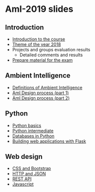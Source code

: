 # AmI-2019 slides

## Introduction
* [Introduction to the course](Intro-01-course-intro-2019.pdf)
* [Theme of the year 2018](Intro-02-project-theme-2019.pdf)
* Projects and groups evaluation results
    * Detailed comments and results
* [Prepare material for the exam](Intro-04-exam-preparation.pdf)

## Ambient Intelligence
* [Definitions of Ambient Intelligence](AmI-01-definition.pdf)
* [AmI Design process (part 1)](AmI-02-design-process-part-1.pdf)
* [AmI Design process (part 2)](AmI-02-design-process-part-2.pdf)

## Python
* [Python basics](Python-01-basics.pdf)
* [Python intermediate](Python-02-intermediate.pdf)
* [Databases in Python](Python-03-databases.pdf)
* [Building web applications with Flask](Python-04-Flask.pdf)

## Web design
* [CSS and Bootstrap](Web-02-css-bootstrap.pdf)
* [HTTP and JSON](Web-03-json-http.pdf)
* [REST API](Web-04-restapi.pdf)
* [Javascript](Web-05-javascript.pdf)
